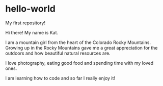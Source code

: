 # hello-world
My first repository!


Hi there! My name is Kat.

I am a mountain girl from the heart of the Colorado Rocky Mountains. Growing up in the Rocky Mountains gave me a great appreciation for the outdoors and how beautiful natural resources are.

I love photography, eating good food and spending time with my loved ones.

I am learning how to code and so far I really enjoy it!